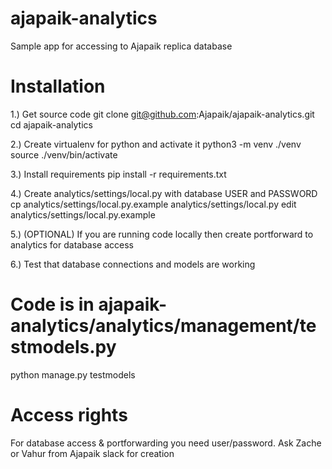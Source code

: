 # ajapaik-analytics
Sample app for accessing to Ajapaik replica database

# Installation

1.) Get source code
git clone git@github.com:Ajapaik/ajapaik-analytics.git
cd ajapaik-analytics

2.) Create virtualenv for python and activate it
python3 -m venv ./venv
source ./venv/bin/activate

3.) Install requirements
pip install -r requirements.txt

4.) Create analytics/settings/local.py with database USER and PASSWORD
cp analytics/settings/local.py.example analytics/settings/local.py
edit analytics/settings/local.py.example

5.) (OPTIONAL) If you are running code locally then create portforward to analytics for database access


6.) Test that database connections and models are working
# Code is in ajapaik-analytics/analytics/management/testmodels.py

python manage.py testmodels

# Access rights
For database access & portforwarding you need user/password. Ask Zache or Vahur from Ajapaik slack for creation
